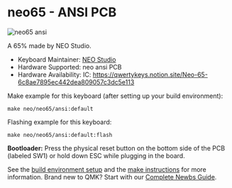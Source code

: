 # neo65 - ANSI PCB

![neo65 ansi](https://i.imgur.com/vOyu6SFh.jpg)

A 65% made by NEO Studio.

* Keyboard Maintainer: [NEO Studio](https://github.com/owlab-git)
* Hardware Supported: neo ansi PCB
* Hardware Availability: IC: https://qwertykeys.notion.site/Neo-65-6c8ae7895ec442dea809057c3dc5e113

Make example for this keyboard (after setting up your build environment):

    make neo/neo65/ansi:default

Flashing example for this keyboard:

    make neo/neo65/ansi:default:flash

**Bootloader:** Press the physical reset button on the bottom side of the PCB (labeled SW1) or hold down ESC while plugging in the board.

See the [build environment setup](https://docs.qmk.fm/#/getting_started_build_tools) and the [make instructions](https://docs.qmk.fm/#/getting_started_make_guide) for more information. Brand new to QMK? Start with our [Complete Newbs Guide](https://docs.qmk.fm/#/newbs).
